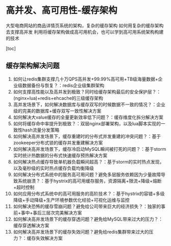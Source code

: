 # 高并发、高可用性-缓存架构

大型电商网站的商品详情页系统的架构，复杂的缓存架构
如何用复杂的缓存架构去支撑高并发
利用将缓存架构做成高可用机会，也可以学到高可用系统架构构建的技术

[toc]

## 缓存架构解决问题

1. 如何让redis集群支撑几十万QPS高并发+99.99%高可用+TB级海量数据+企业级数据备份与恢复？：redis企业级集群架构
2. 如何支撑高性能以及高并发到极致？同时给缓存架构最后的安全保护层？：(nginx+lua)+redis+ehcache的三级缓存架构
3. 高并发场景下，如何解决数据库与缓存双写的时候数据不一致的情况？：企业级的完美的数据库+缓存双写一致性解决方案
4. 如何解决大value缓存的全量更新效率低下问题？：缓存维度化拆分解决方案
5. 如何将缓存命中率提升到极致？：双层nginx部署架构，以及lua脚本实现的一致性hash流量分发策略
6. 如何解决高并发场景下，缓存重建时的分布式并发重建的冲突问题？：基于zookeeper分布式锁的缓存并发重建解决方案
7. 如何解决高并发场景下，缓存冷启动MySQL瞬间被打死的问题？：基于storm实时统计热数据的分布式快速缓存预热解决方案
8. 如何解决热点缓存导致单机器负载瞬间超高？：基于storm的实时热点发现，以及毫秒级的实时热点缓存负载均衡降级
9. 如何解决分布式系统中的服务高可用问题？避免多层服务依赖因为少量故障导致系统崩溃？：基于hystrix的高可用缓存服务，资源隔离+限流+降级+熔断+超时控制
10. 如何应用分布式系统中的高可用服务的高阶技术？：基于hystrix的容错+多级降级+手动降级+生产环境参数优化经验+可视化运维与监控
11. 如何解决恐怖的缓存雪崩问题？避免给公司带来巨大的经济损失？：独家的事前+事中+事后三层次完美解决方案
12. 如何解决高并发场景下的缓存穿透问题？避免给MySQL带来过大的压力？：缓存穿透解决方案
13. 如何解决高并发场景下的缓存失效问题？避免给redis集群带来过大的压力？：缓存失效解决方案





